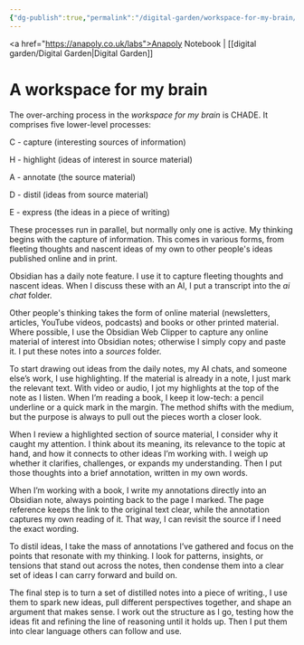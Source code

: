 ```yaml
---
{"dg-publish":true,"permalink":"/digital-garden/workspace-for-my-brain/","tags":["digital-garden"],"created":"2025-08-30T20:07:02.630+01:00","updated":"2025-09-06T16:19:12.152+01:00"}
---
```



<a href="https://anapoly.co.uk/labs">Anapoly Notebook</a> | [[digital garden/Digital Garden\|Digital Garden]] 

# A workspace for my brain

The over-arching process in the _workspace for my brain_ is CHADE. It comprises five lower-level processes:

C - capture (interesting sources of information)

H - highlight (ideas of interest in source material)

A - annotate (the source material)

D - distil (ideas from source material)

E - express (the ideas in a piece of writing)

These processes run in parallel, but normally only one is active. My thinking begins with the capture of information. This comes in various forms, from fleeting thoughts and nascent ideas of my own to other people's ideas published online and in print.

Obsidian has a daily note feature. I use it to capture fleeting thoughts and nascent ideas. When I discuss these with an AI, I put a transcript into the _ai chat_ folder.

Other people's thinking takes the form of online material (newsletters, articles, YouTube videos, podcasts) and books or other printed material. Where possible, I use the Obsidian Web Clipper to capture any online material of interest into Obsidian notes; otherwise I simply copy and paste it. I put these notes into a _sources_ folder.

To start drawing out ideas from the daily notes, my AI chats, and someone else’s work, I use highlighting. If the material is already in a note, I just mark the relevant text. With video or audio, I jot my highlights at the top of the note as I listen. When I’m reading a book, I keep it low-tech: a pencil underline or a quick mark in the margin. The method shifts with the medium, but the purpose is always to pull out the pieces worth a closer look.

When I review a highlighted section of source material, I consider why it caught my attention. I think about its meaning, its relevance to the topic at hand, and how it connects to other ideas I’m working with. I weigh up whether it clarifies, challenges, or expands my understanding. Then I put those thoughts into a brief annotation, written in my own words.

When I’m working with a book, I write my annotations directly into an Obsidian note, always pointing back to the page I marked. The page reference keeps the link to the original text clear, while the annotation captures my own reading of it. That way, I can revisit the source if I need the exact wording.

To distil ideas, I take the mass of annotations I’ve gathered and focus on the points that resonate with my thinking. I look for patterns, insights, or tensions that stand out across the notes, then condense them into a clear set of ideas I can carry forward and build on.

The final step is to turn a set of distilled notes into a piece of writing., I use them to spark new ideas, pull different perspectives together, and shape an argument that makes sense. I work out the structure as I go, testing how the ideas fit and refining the line of reasoning until it holds up. Then I put them into clear language others can follow and use.
